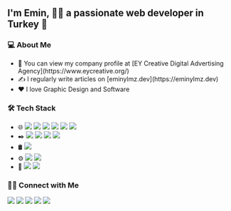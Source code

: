 <h2>I'm Emin, 👨‍💻 a passionate web developer in Turkey 🚀</h2>

<h3>💻 About Me</h3>
<ul dir="auto">
<li>💼 You can view my company profile at [EY Creative Digital Advertising Agency](https://www.eycreative.org/)</li>
<li>✍️ I regularly write articles on [eminylmz.dev](https://eminylmz.dev)</li>
<li>❤️ I love Graphic Design and Software</li>
</ul>

<h3>🛠 Tech Stack</h3>
<ul dir="auto">
  <li>🌐 
    <img src="https://img.shields.io/badge/-HTML5-333.svg?logo=html5&style=flat">
    <img src="https://img.shields.io/badge/-CSS3-333.svg?logo=css3&style=flat">
    <img src="https://img.shields.io/badge/-Javascript-333.svg?logo=javascript&style=flat">
    <img src="https://img.shields.io/badge/-Bootstrap-333.svg?logo=bootstrap&style=flat">
    <img src="https://img.shields.io/badge/PHP-333.svg?logo=php&style=flat">
    <img src="https://img.shields.io/badge/Codeigniter-333.svg?logo=codeigniter&style=flat">
  </li>
    <li>✒️ 
    <img src="https://img.shields.io/badge/-Adobe Photoshop-333.svg?logo=adobephotoshop&style=flat">
    <img src="https://img.shields.io/badge/-Adobe Illustrator-333.svg?logo=adobeillustrator&style=flat">
    <img src="https://img.shields.io/badge/-Adobe XD-333.svg?logo=adobexd&style=flat">
    <img src="https://img.shields.io/badge/-Figma-333.svg?logo=figma&style=flat">
  </li>
   <li>🛢
    <img src="https://img.shields.io/badge/-MySQL-333.svg?logo=mysql&style=flat">
  </li>
    <li>⚙️
    <img src="https://img.shields.io/badge/-Git-333.svg?logo=git&style=flat">
    <img src="https://img.shields.io/badge/-GitHub-333.svg?logo=github&style=flat">
  </li>
    <li>🔧
    <img src="https://img.shields.io/badge/-Visual Studio Code-5C2D91.svg?logo=visualstudio&style=flat">
    <img src="https://img.shields.io/badge/-Atom-66595C.svg?logo=atom&style=flat">
  </li>
</ul>

<h3>🤝🏻 Connect with Me</h3>
<p align="left" dir="auto">
  <a href="https://www.instagram.com/emin.xs/" target="_blank"><img src="https://img.shields.io/badge/@emin.xs-Follow-2196f3.svg?style=popout-border&logo=instagram"/></a>
  <a href="https://twitter.com/eminylmz_dev" target="_blank"><img src="https://img.shields.io/badge/@eminylmz_dev-Follow-2196f3.svg?style=popout-border&logo=twitter"/></a>
  <a href="https://linkedin.com/in/eminyilmazz/" target="_blank"><img src="https://img.shields.io/badge/@eminyilmazz-Follow-2196f3.svg?style=popout-border&logo=linkedin"/></a>
  <a href="https://www.behance.net/eycreative" target="_blank"><img src="https://img.shields.io/badge/@eycreative-Follow-2196f3.svg?style=popout-border&logo=behance"/></a>
  <a href="mailto:eminylmz1453@gmail.com" target="_blank"><img src="https://img.shields.io/badge/Gmail-eminylmz1453@gmail.com-2196f3.svg?style=popout-border&logo=gmail"/></a>
</p>
